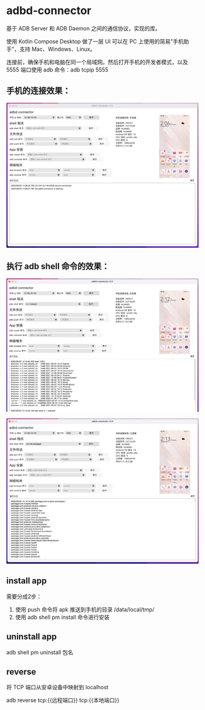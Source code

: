 # adbd-connector

基于 ADB Server 和 ADB Daemon 之间的通信协议，实现的库。

使用 Kotlin Compose Desktop 做了一层 UI 可以在 PC 上使用的简易"手机助手"，支持 Mac、Windows、Linux。

连接前，确保手机和电脑在同一个局域网。然后打开手机的开发者模式，以及 5555 端口使用 adb 命令：adb tcpip 5555

## 手机的连接效果：

![](images/1.png)

## 执行 adb shell 命令的效果：

![](images/2.png)

![](images/3.png)

## install app 
需要分成2步：
1. 使用 push 命令将 apk 推送到手机的目录 /data/local/tmp/
2. 使用 adb shell pm install 命令进行安装

## uninstall app

adb shell pm uninstall 包名 

## reverse

将 TCP 端口从安卓设备中映射到 localhost

adb reverse tcp:{{远程端口}} tcp:{{本地端口}}